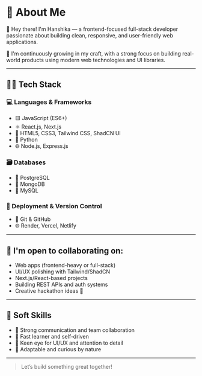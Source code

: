 # 💫 About Me

🌟 Hey there! I'm Hanshika — a frontend-focused full-stack developer passionate about building clean, responsive, and user-friendly web applications.

🧠 I'm continuously growing in my craft, with a strong focus on building real-world products using modern web technologies and UI libraries.

---

## 👨‍💻 Tech Stack

### 💻 Languages & Frameworks
- 🟨 JavaScript (ES6+)
- ⚛️ React.js, Next.js
- 🎨 HTML5, CSS3, Tailwind CSS, ShadCN UI
- 🐍 Python
- 🌐 Node.js, Express.js

### 🗃️ Databases
- 🐘 PostgreSQL
- 🍃 MongoDB
- 🐬 MySQL

### 🚀 Deployment & Version Control
- 🧪 Git & GitHub
- 🌐 Render, Vercel, Netlify

---

## 🤝 I'm open to collaborating on:
- Web apps (frontend-heavy or full-stack)
- UI/UX polishing with Tailwind/ShadCN
- Next.js/React-based projects
- Building REST APIs and auth systems
- Creative hackathon ideas 🚀

---

## 🌱 Soft Skills
- 🔹 Strong communication and team collaboration
- 🔹 Fast learner and self-driven
- 🔹 Keen eye for UI/UX and attention to detail
- 🔹 Adaptable and curious by nature

---

> Let’s build something great together!
